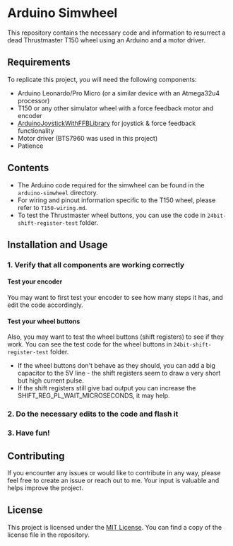 # Arduino Simwheel
This repository contains the necessary code and information to resurrect a dead Thrustmaster T150 wheel using an Arduino and a motor driver.

## Requirements
To replicate this project, you will need the following components:
- Arduino Leonardo/Pro Micro (or a similar device with an Atmega32u4 processor)
- T150 or any other simulator wheel with a force feedback motor and encoder
- [ArduinoJoystickWithFFBLibrary](https://github.com/YukMingLaw/ArduinoJoystickWithFFBLibrary) for joystick & force feedback functionality
- Motor driver (BTS7960 was used in this project)
- Patience

## Contents
- The Arduino code required for the simwheel can be found in the `arduino-simwheel` directory.
- For wiring and pinout information specific to the T150 wheel, please refer to `T150-wiring.md`.
- To test the Thrustmaster wheel buttons, you can use the code in `24bit-shift-register-test` folder.

## Installation and Usage
### 1. Verify that all components are working correctly

#### Test your encoder
You may want to first test your encoder to see how many steps it has, and edit the code accordingly.

#### Test your wheel buttons
Also, you may want to test the wheel buttons (shift registers) to see if they work. You can see the test code for the wheel buttons in `24bit-shift-register-test` folder.
 - If the wheel buttons don't behave as they should, you can add a big capacitor to the 5V line - the shift registers seem to draw a very short but high current pulse.
 - If the shift registers still give bad output you can increase the SHIFT_REG_PL_WAIT_MICROSECONDS, it may help.

### 2. Do the necessary edits to the code and flash it

### 3. Have fun!

## Contributing

If you encounter any issues or would like to contribute in any way, please feel free to create an issue or reach out to me. Your input is valuable and helps improve the project.

## License
This project is licensed under the [MIT License](LICENSE). You can find a copy of the license file in the repository.

